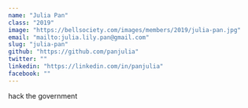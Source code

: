 ```yaml
---
name: "Julia Pan"
class: "2019"
image: "https://bellsociety.com/images/members/2019/julia-pan.jpg"
email: "mailto:julia.lily.pan@gmail.com"
slug: "julia-pan"
github: "https://github.com/panjulia"
twitter: ""
linkedin: "https://linkedin.com/in/panjulia"
facebook: ""
---
```

hack the government